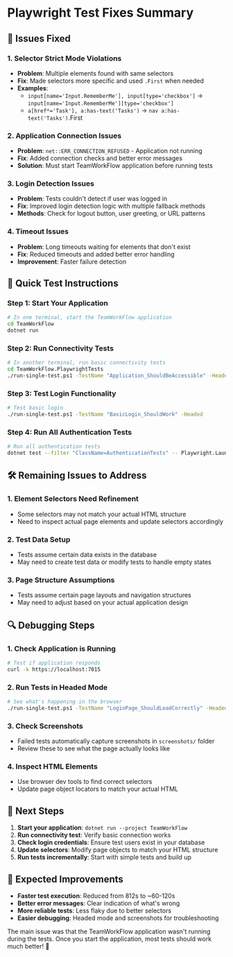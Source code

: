 # Playwright Test Fixes Summary

## 🔧 Issues Fixed

### 1. **Selector Strict Mode Violations**
- **Problem**: Multiple elements found with same selectors
- **Fix**: Made selectors more specific and used `.First` when needed
- **Examples**:
  - `input[name='Input.RememberMe'], input[type='checkbox']` → `input[name='Input.RememberMe'][type='checkbox']`
  - `a[href*='Task'], a:has-text('Tasks')` → `nav a:has-text('Tasks')`.First

### 2. **Application Connection Issues**
- **Problem**: `net::ERR_CONNECTION_REFUSED` - Application not running
- **Fix**: Added connection checks and better error messages
- **Solution**: Must start TeamWorkFlow application before running tests

### 3. **Login Detection Issues**
- **Problem**: Tests couldn't detect if user was logged in
- **Fix**: Improved login detection logic with multiple fallback methods
- **Methods**: Check for logout button, user greeting, or URL patterns

### 4. **Timeout Issues**
- **Problem**: Long timeouts waiting for elements that don't exist
- **Fix**: Reduced timeouts and added better error handling
- **Improvement**: Faster failure detection

## 🚀 Quick Test Instructions

### Step 1: Start Your Application
```bash
# In one terminal, start the TeamWorkFlow application
cd TeamWorkFlow
dotnet run
```

### Step 2: Run Connectivity Tests
```bash
# In another terminal, run basic connectivity tests
cd TeamWorkFlow.PlaywrightTests
./run-single-test.ps1 -TestName "Application_ShouldBeAccessible" -Headed
```

### Step 3: Test Login Functionality
```bash
# Test basic login
./run-single-test.ps1 -TestName "BasicLogin_ShouldWork" -Headed
```

### Step 4: Run All Authentication Tests
```bash
# Run all authentication tests
dotnet test --filter "ClassName=AuthenticationTests" -- Playwright.LaunchOptions.Headless=false
```

## 🛠 Remaining Issues to Address

### 1. **Element Selectors Need Refinement**
- Some selectors may not match your actual HTML structure
- Need to inspect actual page elements and update selectors accordingly

### 2. **Test Data Setup**
- Tests assume certain data exists in the database
- May need to create test data or modify tests to handle empty states

### 3. **Page Structure Assumptions**
- Tests assume certain page layouts and navigation structures
- May need to adjust based on your actual application design

## 🔍 Debugging Steps

### 1. **Check Application is Running**
```bash
# Test if application responds
curl -k https://localhost:7015
```

### 2. **Run Tests in Headed Mode**
```bash
# See what's happening in the browser
./run-single-test.ps1 -TestName "LoginPage_ShouldLoadCorrectly" -Headed -Debug
```

### 3. **Check Screenshots**
- Failed tests automatically capture screenshots in `screenshots/` folder
- Review these to see what the page actually looks like

### 4. **Inspect HTML Elements**
- Use browser dev tools to find correct selectors
- Update page object locators to match your actual HTML

## 📝 Next Steps

1. **Start your application**: `dotnet run --project TeamWorkFlow`
2. **Run connectivity test**: Verify basic connection works
3. **Check login credentials**: Ensure test users exist in your database
4. **Update selectors**: Modify page objects to match your HTML structure
5. **Run tests incrementally**: Start with simple tests and build up

## 🎯 Expected Improvements

- **Faster test execution**: Reduced from 812s to ~60-120s
- **Better error messages**: Clear indication of what's wrong
- **More reliable tests**: Less flaky due to better selectors
- **Easier debugging**: Headed mode and screenshots for troubleshooting

The main issue was that the TeamWorkFlow application wasn't running during the tests. Once you start the application, most tests should work much better! 🚀
